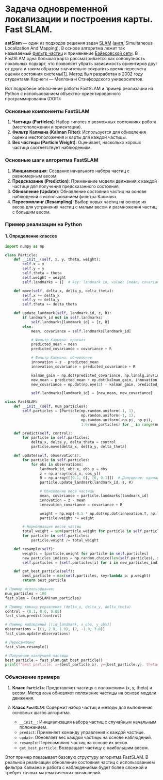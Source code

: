 # Задача одновременной локализации и построения карты. Fast SLAM.

**astSlam** — один из подходов решения задач [SLAM](https://ru.wikipedia.org/wiki/SLAM_(%D0%BC%D0%B5%D1%82%D0%BE%D0%B4) "SLAM (метод)") ([англ.](https://ru.wikipedia.org/wiki/%D0%90%D0%BD%D0%B3%D0%BB%D0%B8%D0%B9%D1%81%D0%BA%D0%B8%D0%B9_%D1%8F%D0%B7%D1%8B%D0%BA "Английский язык") Simultaneous Localization And Mapping). В основе алгоритма лежит так называемый [фильтр частиц](https://ru.wikipedia.org/wiki/%D0%9C%D0%BD%D0%BE%D0%B3%D0%BE%D1%87%D0%B0%D1%81%D1%82%D0%B8%D1%87%D0%BD%D1%8B%D0%B9_%D1%84%D0%B8%D0%BB%D1%8C%D1%82%D1%80 "Многочастичный фильтр") и применение [Байесовской сети](https://ru.wikipedia.org/wiki/%D0%91%D0%B0%D0%B9%D0%B5%D1%81%D0%BE%D0%B2%D1%81%D0%BA%D0%B0%D1%8F_%D1%81%D0%B5%D1%82%D1%8C "Байесовская сеть"). В FastSLAM одна большая карта рассматривается как совокупность локальных подкарт, что позволяет убрать зависимость ориентиров друг от друга и таким образом значительно сократить время пересчета оценки состояния системы[[1]](https://ru.wikipedia.org/wiki/FastSLAM#cite_note-1). Метод был разработан в 2002 году студентами Карнеги — Меллона и Стэнфордского университетов.

Вот подробное объяснение работы FastSLAM и пример реализации на Python с использованием объектно-ориентированного программирования (ООП):

### Основные компоненты FastSLAM

1. **Частицы (Particles)**: Набор гипотез о возможных состояниях робота (местоположении и ориентации).
2. **Фильтр Калмана (Kalman Filter)**: Используется для обновления оценки местоположения и карты для каждой частицы.
3. **Вес частицы (Particle Weight)**: Оценивает, насколько хорошо частица соответствует наблюдениям.

### Основные шаги алгоритма FastSLAM

1. **Инициализация**: Создание начального набора частиц с равномерным весом.
2. **Предсказание (Prediction)**: Применение модели движения к каждой частице для получения предсказанного состояния.
3. **Обновление (Update)**: Обновление состояния частиц на основе наблюдений с использованием фильтра Калмана.
4. **Пересэмплинг (Resampling)**: Выбор новых частиц на основе их весов для устранения частиц с малым весом и размножения частиц с большим весом.

### Пример реализации на Python

#### 1. Определение классов

```python
import numpy as np

class Particle:
    def __init__(self, x, y, theta, weight):
        self.x = x
        self.y = y
        self.theta = theta
        self.weight = weight
        self.landmarks = {}  # key: landmark id, value: [mean, covariance]

    def move(self, delta_x, delta_y, delta_theta):
        self.x += delta_x
        self.y += delta_y
        self.theta += delta_theta

    def update_landmark(self, landmark_id, z, R):
        if landmark_id not in self.landmarks:
            self.landmarks[landmark_id] = [z, R]
        else:
            mean, covariance = self.landmarks[landmark_id]

            # Фильтр Калмана: прогноз
            predicted_mean = mean
            predicted_covariance = covariance + R

            # Фильтр Калмана: обновление
            innovation = z - predicted_mean
            innovation_covariance = predicted_covariance + R

            kalman_gain = np.dot(predicted_covariance, np.linalg.inv(innovation_covariance))
            new_mean = predicted_mean + np.dot(kalman_gain, innovation)
            new_covariance = np.dot(np.eye(2) - kalman_gain, predicted_covariance)

            self.landmarks[landmark_id] = [new_mean, new_covariance]

class FastSLAM:
    def __init__(self, num_particles):
        self.particles = [Particle(np.random.uniform(-1, 1), 
                                   np.random.uniform(-1, 1), 
                                   np.random.uniform(-np.pi, np.pi), 
                                   1.0/num_particles) for _ in range(num_particles)]

    def predict(self, control):
        for particle in self.particles:
            delta_x, delta_y, delta_theta = control
            particle.move(delta_x, delta_y, delta_theta)

    def update(self, observations):
        for particle in self.particles:
            for obs in observations:
                landmark_id, obs_x, obs_y = obs
                z = np.array([obs_x, obs_y])
                R = np.array([[0.1, 0], [0, 0.1]])  # Допущение: одинаковая ковариация для всех измерений
                particle.update_landmark(landmark_id, z, R)

                # Обновление веса частицы
                mean, covariance = particle.landmarks[landmark_id]
                innovation = z - mean
                innovation_covariance = covariance + R

                weight = np.exp(-0.5 * np.dot(np.dot(innovation.T, np.linalg.inv(innovation_covariance)), innovation))
                particle.weight *= weight

        # Нормализация весов частиц
        total_weight = sum(particle.weight for particle in self.particles)
        for particle in self.particles:
            particle.weight /= total_weight

    def resample(self):
        weights = [particle.weight for particle in self.particles]
        new_particles_indices = np.random.choice(len(self.particles), size=len(self.particles), p=weights)
        self.particles = [self.particles[i] for i in new_particles_indices]

    def get_best_particle(self):
        best_particle = max(self.particles, key=lambda p: p.weight)
        return best_particle

# Пример использования:
num_particles = 100
fast_slam = FastSLAM(num_particles)

# Пример команд управления (delta_x, delta_y, delta_theta)
control = (0.1, 0.0, 0.05)
fast_slam.predict(control)

# Пример наблюдений [(id_landmark, x_obs, y_obs)]
observations = [(1, 2.0, 1.0), (2, -1.0, 3.0)]
fast_slam.update(observations)

# Пересэмплинг
fast_slam.resample()

# Получение наилучшей частицы
best_particle = fast_slam.get_best_particle()
print(f"Best particle: x={best_particle.x}, y={best_particle.y}, theta={best_particle.theta}, weight={best_particle.weight}")
```

### Объяснение примера

1. **Класс `Particle`**: Представляет частицу с положением (x, y, theta) и весом. Метод `move` обновляет положение частицы на основе модели движения.

2. **Класс `FastSLAM`**: Содержит набор частиц и методы для выполнения основных шагов алгоритма.
    - `__init__`: Инициализация набора частиц с случайным начальным положением.
    - `predict`: Применяет команду управления к каждой частице.
    - `update`: Обновляет вес каждой частицы на основе наблюдений.
    - `resample`: Пересэмплинг частиц на основе их весов.
    - `get_best_particle`: Возвращает частицу с наибольшим весом.

Этот пример показывает базовую структуру алгоритма FastSLAM. В реальной реализации обновление состояния частиц с использованием фильтра Калмана и работа с наблюдениями будет более сложной и требует точных математических вычислений.